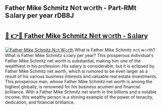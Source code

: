 ## Father Mike Schmitz N𝚎t w𝚘rth - Part-RMt S𝚊lary per year rDB8J

# <h2><a href="http://gc4f84.nevu.top/?p=Father+Mike+Schmitz">🔗 👉🔴 Father Mike Schmitz N𝚎t w𝚘rth - S𝚊lary</a></h2>

[![Father Mike Schmitz N𝚎t W𝚘rth](https://i.imgur.com/Oavwk0R.jpeg)](http://gc4f84.nevu.top/?p=Father+Mike+Schmitz)
What is Father Mike Schmitz n𝚎t w𝚘rth? What is Father Mike Schmitz s𝚊lary per year?
This prosperous individual's Father Mike Schmitz net worth is substantial, making him one of the wealthiest in his profession. His salary is considerable, but it is eclipsed by Father Mike Schmitz net worth, which is rumored to be even larger as a result of his various business interests and valuable real estate investments. This prosperous man, whose Father Mike Schmitz net worth is among the highest globally, is renowned for his business acumen and financial brilliance. With a Father Mike Schmitz net worth in the billions and a notable income, this wealthy person is a shining example of the power of tenacity, dedication, and financial brilliance.
